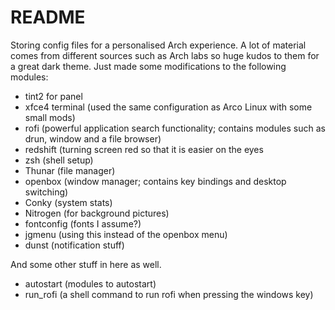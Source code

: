 # README

Storing config files for a personalised Arch experience. A lot of material comes from different sources such as Arch labs so huge kudos to them for a great dark theme.
Just made some modifications to the following modules:

* tint2 for panel
* xfce4 terminal (used the same configuration as Arco Linux with some small mods)
* rofi (powerful application search functionality; contains modules such as drun, window and a file browser)
* redshift (turning screen red so that it is easier on the eyes
* zsh (shell setup)
* Thunar (file manager)
* openbox (window manager; contains key bindings and desktop switching)
* Conky (system stats)
* Nitrogen (for background pictures)
* fontconfig (fonts I assume?)
* jgmenu (using this instead of the openbox menu)
* dunst (notification stuff)

And some other stuff in here as well.

* autostart (modules to autostart)
* run_rofi (a shell command to run rofi when pressing the windows key)
